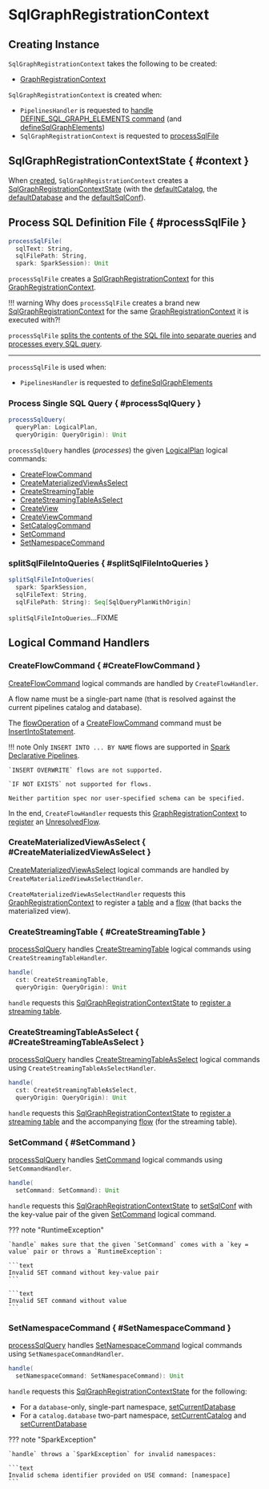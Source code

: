 # SqlGraphRegistrationContext

## Creating Instance

`SqlGraphRegistrationContext` takes the following to be created:

* <span id="graphRegistrationContext"> [GraphRegistrationContext](GraphRegistrationContext.md)

`SqlGraphRegistrationContext` is created when:

* `PipelinesHandler` is requested to [handle DEFINE_SQL_GRAPH_ELEMENTS command](PipelinesHandler.md#handlePipelinesCommand) (and [defineSqlGraphElements](PipelinesHandler.md#defineSqlGraphElements))
* `SqlGraphRegistrationContext` is requested to [processSqlFile](#processSqlFile)

## SqlGraphRegistrationContextState { #context }

When [created](#creating-instance), `SqlGraphRegistrationContext` creates a [SqlGraphRegistrationContextState](SqlGraphRegistrationContextState.md) (with the [defaultCatalog](GraphRegistrationContext.md#defaultCatalog), the [defaultDatabase](GraphRegistrationContext.md#defaultDatabase) and the [defaultSqlConf](GraphRegistrationContext.md#defaultSqlConf)).

## Process SQL Definition File { #processSqlFile }

```scala
processSqlFile(
  sqlText: String,
  sqlFilePath: String,
  spark: SparkSession): Unit
```

`processSqlFile` creates a [SqlGraphRegistrationContext](SqlGraphRegistrationContext.md) for this [GraphRegistrationContext](#graphRegistrationContext).

!!! warning
    Why does `processSqlFile` creates a brand new [SqlGraphRegistrationContext](SqlGraphRegistrationContext.md) for the same [GraphRegistrationContext](#graphRegistrationContext) it is executed with?!

`processSqlFile` [splits the contents of the SQL file into separate queries](#splitSqlFileIntoQueries) and [processes every SQL query](#processSqlQuery).

---

`processSqlFile` is used when:

* `PipelinesHandler` is requested to [defineSqlGraphElements](PipelinesHandler.md#defineSqlGraphElements)

### Process Single SQL Query { #processSqlQuery }

```scala
processSqlQuery(
  queryPlan: LogicalPlan,
  queryOrigin: QueryOrigin): Unit
```

`processSqlQuery` handles (_processes_) the given [LogicalPlan](../logical-operators/LogicalPlan.md) logical commands:

* [CreateFlowCommand](#CreateFlowCommand)
* [CreateMaterializedViewAsSelect](#CreateMaterializedViewAsSelect)
* [CreateStreamingTable](#CreateStreamingTable)
* [CreateStreamingTableAsSelect](#CreateStreamingTableAsSelect)
* [CreateView](#CreateView)
* [CreateViewCommand](#CreateViewCommand)
* [SetCatalogCommand](#SetCatalogCommand)
* [SetCommand](#SetCommand)
* [SetNamespaceCommand](#SetNamespaceCommand)

### splitSqlFileIntoQueries { #splitSqlFileIntoQueries }

```scala
splitSqlFileIntoQueries(
  spark: SparkSession,
  sqlFileText: String,
  sqlFilePath: String): Seq[SqlQueryPlanWithOrigin]
```

`splitSqlFileIntoQueries`...FIXME

## Logical Command Handlers

### CreateFlowCommand { #CreateFlowCommand }

[CreateFlowCommand](../logical-operators/CreateFlowCommand.md) logical commands are handled by `CreateFlowHandler`.

A flow name must be a single-part name (that is resolved against the current pipelines catalog and database).

The [flowOperation](../logical-operators/CreateFlowCommand.md#flowOperation) of a [CreateFlowCommand](../logical-operators/CreateFlowCommand.md) command must be [InsertIntoStatement](../logical-operators/InsertIntoStatement.md).

!!! note
    Only `INSERT INTO ... BY NAME` flows are supported in [Spark Declarative Pipelines](index.md).

    `INSERT OVERWRITE` flows are not supported.

    `IF NOT EXISTS` not supported for flows.

    Neither partition spec nor user-specified schema can be specified.

In the end, `CreateFlowHandler` requests this [GraphRegistrationContext](#graphRegistrationContext) to [register](GraphRegistrationContext.md#registerFlow) an [UnresolvedFlow](UnresolvedFlow.md).

### CreateMaterializedViewAsSelect { #CreateMaterializedViewAsSelect }

[CreateMaterializedViewAsSelect](../logical-operators/CreateMaterializedViewAsSelect.md) logical commands are handled by `CreateMaterializedViewAsSelectHandler`.

`CreateMaterializedViewAsSelectHandler` requests this [GraphRegistrationContext](#graphRegistrationContext) to register a [table](GraphRegistrationContext.md#registerTable) and a [flow](GraphRegistrationContext.md#registerFlow) (that backs the materialized view).

### CreateStreamingTable { #CreateStreamingTable }

[processSqlQuery](#processSqlQuery) handles [CreateStreamingTable](../logical-operators/CreateStreamingTable.md) logical commands using `CreateStreamingTableHandler`.

```scala
handle(
  cst: CreateStreamingTable,
  queryOrigin: QueryOrigin): Unit
```

`handle` requests this [SqlGraphRegistrationContextState](#context) to [register a streaming table](GraphRegistrationContext.md#registerTable).

### CreateStreamingTableAsSelect { #CreateStreamingTableAsSelect }

[processSqlQuery](#processSqlQuery) handles [CreateStreamingTableAsSelect](../logical-operators/CreateStreamingTableAsSelect.md) logical commands using `CreateStreamingTableAsSelectHandler`.

```scala
handle(
  cst: CreateStreamingTableAsSelect,
  queryOrigin: QueryOrigin): Unit
```

`handle` requests this [SqlGraphRegistrationContextState](#context) to [register a streaming table](GraphRegistrationContext.md#registerTable) and the accompanying [flow](GraphRegistrationContext.md#registerFlow) (for the streaming table).

### SetCommand { #SetCommand }

[processSqlQuery](#processSqlQuery) handles [SetCommand](../logical-operators/SetCommand.md) logical commands using `SetCommandHandler`.

```scala
handle(
  setCommand: SetCommand): Unit
```

`handle` requests this [SqlGraphRegistrationContextState](#context) to [setSqlConf](#setSqlConf) with the key-value pair of the given [SetCommand](../logical-operators/SetCommand.md) logical command.

??? note "RuntimeException"

    `handle` makes sure that the given `SetCommand` comes with a `key = value` pair or throws a `RuntimeException`:

    ```text
    Invalid SET command without key-value pair
    ```

    ```text
    Invalid SET command without value
    ```

### SetNamespaceCommand { #SetNamespaceCommand }

[processSqlQuery](#processSqlQuery) handles [SetNamespaceCommand](../logical-operators/SetNamespaceCommand.md) logical commands using `SetNamespaceCommandHandler`.

```scala
handle(
  setNamespaceCommand: SetNamespaceCommand): Unit
```

`handle` requests this [SqlGraphRegistrationContextState](#context) for the following:

* For a `database`-only, single-part namespace, [setCurrentDatabase](SqlGraphRegistrationContextState.md#setCurrentDatabase)
* For a `catalog.database` two-part namespace, [setCurrentCatalog](SqlGraphRegistrationContextState.md#setCurrentCatalog) and [setCurrentDatabase](SqlGraphRegistrationContextState.md#setCurrentDatabase)

??? note "SparkException"

    `handle` throws a `SparkException` for invalid namespaces:

    ```text
    Invalid schema identifier provided on USE command: [namespace]
    ```
